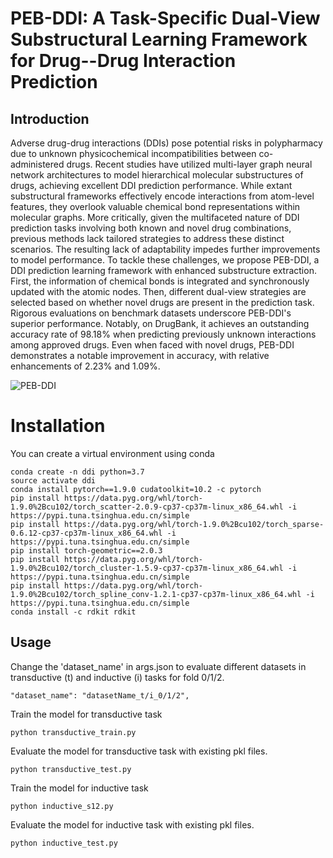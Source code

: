# PEB-DDI: A Task-Specific Dual-View Substructural Learning Framework for Drug--Drug Interaction Prediction

## Introduction

Adverse drug-drug interactions (DDIs) pose potential risks in polypharmacy due to unknown physicochemical incompatibilities between co-administered drugs. Recent studies have utilized multi-layer graph neural network architectures to model hierarchical molecular substructures of drugs, achieving excellent DDI prediction performance. While extant substructural frameworks effectively encode interactions from atom-level features, they overlook valuable chemical bond representations within molecular graphs. More critically, given the multifaceted nature of DDI prediction tasks involving both known and novel drug combinations, previous methods lack tailored strategies to address these distinct scenarios. The resulting lack of adaptability impedes further improvements to model performance. 
To tackle these challenges, we propose PEB-DDI, a DDI prediction learning framework with enhanced substructure extraction. First, the information of chemical bonds is integrated and synchronously updated with the atomic nodes. Then, different dual-view strategies are selected based on whether novel drugs are present in the prediction task. Rigorous evaluations on benchmark datasets underscore PEB-DDI's superior performance. Notably, on DrugBank, it achieves an outstanding accuracy rate of 98.18\% when predicting previously unknown interactions among approved drugs. Even when faced with novel drugs, PEB-DDI demonstrates a notable improvement in accuracy, with relative enhancements of 2.23% and 1.09%.

![PEB-DDI](D:\github\local\image\PEB-DDI.jpg)

# Installation

You can create a virtual environment using conda

```
conda create -n ddi python=3.7
source activate ddi
conda install pytorch==1.9.0 cudatoolkit=10.2 -c pytorch
pip install https://data.pyg.org/whl/torch-1.9.0%2Bcu102/torch_scatter-2.0.9-cp37-cp37m-linux_x86_64.whl -i https://pypi.tuna.tsinghua.edu.cn/simple
pip install https://data.pyg.org/whl/torch-1.9.0%2Bcu102/torch_sparse-0.6.12-cp37-cp37m-linux_x86_64.whl -i https://pypi.tuna.tsinghua.edu.cn/simple
pip install torch-geometric==2.0.3
pip install https://data.pyg.org/whl/torch-1.9.0%2Bcu102/torch_cluster-1.5.9-cp37-cp37m-linux_x86_64.whl -i https://pypi.tuna.tsinghua.edu.cn/simple
pip install https://data.pyg.org/whl/torch-1.9.0%2Bcu102/torch_spline_conv-1.2.1-cp37-cp37m-linux_x86_64.whl -i https://pypi.tuna.tsinghua.edu.cn/simple
conda install -c rdkit rdkit
```

## Usage

Change the 'dataset_name' in args.json to evaluate different datasets in transductive (t) and inductive (i) tasks for fold 0/1/2.

```
"dataset_name": "datasetName_t/i_0/1/2",
```

Train the model for transductive task

```
python transductive_train.py
```

Evaluate the model for transductive task with existing pkl files.

```
python transductive_test.py
```

Train the model for inductive task

```
python inductive_s12.py
```

Evaluate the model for inductive task with existing pkl files.

```
python inductive_test.py
```



